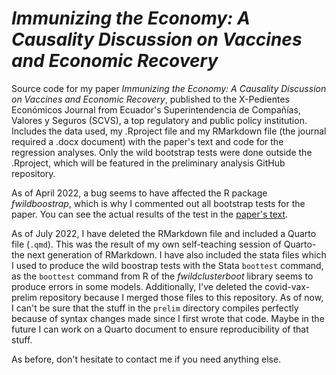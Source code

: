 # *Immunizing the Economy: A Causality Discussion on Vaccines and Economic Recovery*

Source code for my paper *Immunizing the Economy: A Causality Discussion on Vaccines and Economic Recovery*, published to the X-Pedientes Económicos Journal from Ecuador's Superintendencia de Compañías, Valores y Seguros (SCVS), a top regulatory and public policy institution. Includes the data used, my .Rproject file and my RMarkdown file (the journal required a .docx document) with the paper's text and code for the regression analyses. Only the wild bootstrap tests were done outside the .Rproject, which will be featured in the preliminary analysis GitHub repository. 

As of April 2022, a bug seems to have affected the R package *fwildboostrap*, which is why I commented out all bootstrap tests for the paper. You can see the actual results of the test in the [paper's text](https://ojs.supercias.gob.ec/index.php/X-pedientes_Economicos/article/view/103). 

As of July 2022, I have deleted the RMarkdown file and included a Quarto file (`.qmd`). This was the result of my own self-teaching session of Quarto- the next generation of RMarkdown. I have also included the stata files which I used to produce the wild boostrap tests with the Stata `boottest` command, as the `boottest` command from R of the *fwildclusterboot* library seems to produce errors in some models. Additionally, I've deleted the covid-vax-prelim repository because I merged those files to this repository. As of now, I can't be sure that the stuff in the `prelim` directory compiles perfectly because of syntax changes made since I first wrote that code. Maybe in the future I can work on a Quarto document to ensure reproducibility of that stuff. 

As before, don't hesitate to contact me if you need anything else. 
